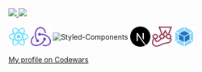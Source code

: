 <div>
  <a href="https://github.com/roxkisrover?tab=repositories">
    <picture align="center">
      <source
        srcset="https://github-readme-stats.vercel.app/api?username=roxkisrover&show_icons=true&include_all_commits=true&count_private=true&theme=dracula"
        media="(prefers-color-scheme: dark)">
      <source
        srcset="https://github-readme-stats.vercel.app/api?username=roxkisrover&show_icons=true&include_all_commits=true&count_private=true"
        media="(prefers-color-scheme: light), (prefers-color-scheme: no-preference)">
      <img height="180em"
        src="https://github-readme-stats.vercel.app/api?username=roxkisrover&show_icons=true&include_all_commits=true&count_private=true&theme=transparent">
    </picture>
    <picture align="center">
      <source
        srcset="https://github-readme-stats.vercel.app/api/top-langs/?username=roxkisrover&layout=compact&langs_count=6&theme=dracula"
        media="(prefers-color-scheme: dark)">
      <source
        srcset="https://github-readme-stats.vercel.app/api/top-langs/?username=roxkisrover&layout=compact&langs_count=6"
        media="(prefers-color-scheme: light), (prefers-color-scheme: no-preference)">
      <img height="180em"
        src="https://github-readme-stats.vercel.app/api/top-langs/?username=roxkisrover&layout=compact&langs_count=6&theme=transparent">
    </picture>
  </a>
</div>
<br>
<div>
  <img align="center" height=40" width=40"
    src="https://github.com/devicons/devicon/blob/master/icons/react/react-original.svg" alt="React">
  <img align="center" height=40" width=40"
    src="https://github.com/devicons/devicon/blob/master/icons/redux/redux-original.svg" alt="Redux">
  <img align="center" height=40" width=40"
    src="https://github.com/styled-components/brand/blob/master/styled-components.svg" alt="Styled-Components">
  <img align="center" height=40" width=40"
    src="https://github.com/devicons/devicon/blob/master/icons/nextjs/nextjs-original.svg" alt="Next.js">
  <img align="center" height=40" width=40"
    src="https://github.com/devicons/devicon/blob/master/icons/jest/jest-plain.svg" alt="Jest">
  <img align="center" height=40" width=40"
    src="https://github.com/devicons/devicon/blob/master/icons/webpack/webpack-original.svg" alt="Webpack">
</div>
<br>
<a href="https://www.codewars.com/users/roxkisrover" target="_blank">My profile on Codewars</a>
